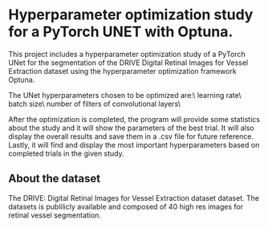 # Hyperparameter optimization study for a PyTorch UNET with Optuna.

This project includes a hyperparameter optimization study of a PyTorch UNet for the segmentation of the DRIVE Digital Retinal Images for Vessel Extraction dataset using the hyperparameter optimization framework Optuna.

The UNet hyperparameters chosen to be optimized are:\\
learning rate\\
batch size\\
number of filters of convolutional layers\\

After the optimization is completed, the program will provide some statistics about the study and it will show the parameters of the best trial. It will also display the overall results and save them in a .csv file for future reference. Lastly, it will find and display the most important hyperparameters based on completed trials in the given study.



## About the dataset
The DRIVE: Digital Retinal Images for Vessel Extraction dataset dataset. The datasets is publilicly available and composed of 40 high res images for retinal vessel segmentation.

